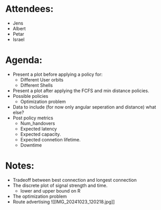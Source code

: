 
# Attendees:
- Jens 
- Albert 
- Petar 
- Israel
# Agenda:

- Present a plot before applying a policy for: 
	- Different User orbits
	- Different Shells 
- Present a plot after applying the FCFS and min distance policies. 
- Possible policies
	- Optimization problem
- Data to include (for now only angular seperation and distance) what else?
- Post policy metrics
	- Num_handovers
	- Expected latency
	- Expected capacity.
	- Expected connetion lifetime. 
	- Downtime

# Notes:

- Tradeoff between best connection and longest connection
- The discrete plot of signal strength and time.
	- lower and upper bound on R 
- The optimization problem
- Route advertising 
![[IMG_20241023_120218.jpg]]

